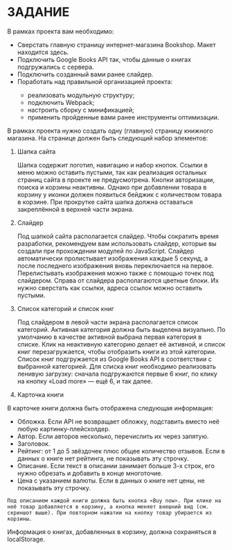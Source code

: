 <h1>ЗАДАНИЕ</h1>

В рамках проекта вам необходимо:
<ul>
    <li>Сверстать главную страницу интернет-магазина Bookshop. Макет находится здесь.</li>
    <li>Подключить Google Books API так, чтобы данные о книгах подгружались с сервера.</li>
    <li>Подключить созданный вами ранее слайдер.</li>
    <li>Поработать над правильной организацией проекта:</li>
    <ul>
        <li>реализовать модульную структуру;</li>
        <li>подключить Webpack;</li>
        <li>настроить сборку с минификацией;</li>
        <li>применить пройденные вами ранее инструменты оптимизации.</li>
    </ul>
</ul>


В рамках проекта нужно создать одну (главную) страницу книжного магазина. На странице должен быть следующий набор элементов:

1. Шапка сайта

    Шапка содержит логотип, навигацию и набор кнопок. Ссылки в меню можно оставить пустыми, так как реализация остальных страниц сайта в проекте не предусмотрена.
Кнопки авторизации, поиска и корзины неактивны. Однако при добавлении товара в корзину у иконки должен появиться бейджик с количеством товара в корзине.
При прокрутке сайта шапка должна оставаться закреплённой в верхней части экрана.

2. Слайдер

    Под шапкой сайта располагается слайдер. Чтобы сократить время разработки, рекомендуем вам использовать слайдер, которые вы создали при прохождении модулей по JavaScript.
Слайдер автоматически пролистывает изображения каждые 5 секунд, а после последнего изображения вновь переключается на первое. Перелистывать изображения можно также с помощью точек под слайдером.
Справа от слайдера располагаются цветные блоки. Их нужно сверстать как ссылки, адреса ссылок можно оставить пустыми.

3. Список категорий и список книг

    Под слайдером в левой части экрана располагается список категорий. Активная категория должна быть выделена визуально.
По умолчанию в качестве активной выбрана первая категория в списке. Клик на неактивную категорию делает её активной, и список книг перезагружается, чтобы отобразить книги из этой категории.
Список книг подгружается из Google Books API в соответствии с выбранной категорией. Для списка книг необходимо реализовать ленивую загрузку: сначала подгружаются первые 6 книг, по клику на кнопку «Load more» — ещё 6, и так далее.

4. Карточка книги

В карточке книги должна быть отображена следующая информация:
<ul>
    <li>Обложка. Если API не возвращает обложку, подставить вместо неё любую картинку-плейсхолдер.</li>
    <li>Автор. Если авторов несколько, перечислить их через запятую.</li>
    <li>Заголовок.</li>
    <li>Рейтинг: от 1 до 5 звёздочек плюс общее количество отзывов. Если в данных о книге нет рейтинга, не показывать эту строчку.</li>
    <li>Описание. Если текст в описании занимает больше 3-х строк, его нужно обрезать и добавить в конце многоточие.</li>
    <li>Цена с указанием валюты. Если в данных о книге нет цены, не показывать эту строчку.</li>
</ul>

    Под описанием каждой книги должна быть кнопка «Buy now». При клике на неё товар добавляется в корзину, а кнопка меняет внешний вид (см. скриншот выше). При повторном нажатии на кнопку товар убирается из корзины.
Информация о книгах, добавленных в корзину, должна сохраняться в localStorage.
